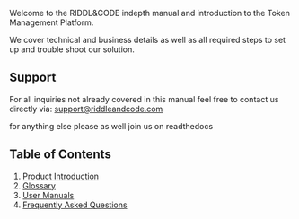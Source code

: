 Welcome to the RIDDL&CODE indepth manual and introduction to the Token Management Platform. 

We cover technical and business details as well as all required steps to set up and trouble shoot our solution. 


## Support
For all inquiries not already covered in this manual feel free to contact us directly via: support@riddleandcode.com

for anything else please as well join us on readthedocs


## Table of Contents
1. [Product Introduction](Architecture-Overview.md)
2. [Glossary](Glossary.md)
3. [User Manuals](Token_Management_Platform_Manual.md)
4. [Frequently Asked Questions](FAQ.md)
